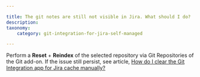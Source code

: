 ```yaml
---

title: The git notes are still not visible in Jira. What should I do?
description:
taxonomy:
    category: git-integration-for-jira-self-managed

---
```

Perform a **Reset** + **Reindex** of the selected repository via Git Repositories of the Git add-on. If the issue still persist, see article, [How do I clear the Git Integration app for Jira cache manually?](/git-integration-for-jira-self-managed/how-do-i-clear-the-git-integration-for-jira-app-cache-manually-gij-self-managed)

